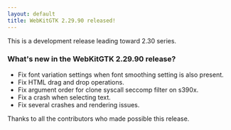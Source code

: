 ```yaml
---
layout: default
title: WebKitGTK 2.29.90 released!
---
```


This is a development release leading toward 2.30 series.

### What's new in the WebKitGTK 2.29.90 release?

 - Fix font variation settings when font smoothing setting is also present.
 - Fix HTML drag and drop operations.
 - Fix argument order for clone syscall seccomp filter on s390x.
 - Fix a crash when selecting text.
 - Fix several crashes and rendering issues.

Thanks to all the contributors who made possible this release.
